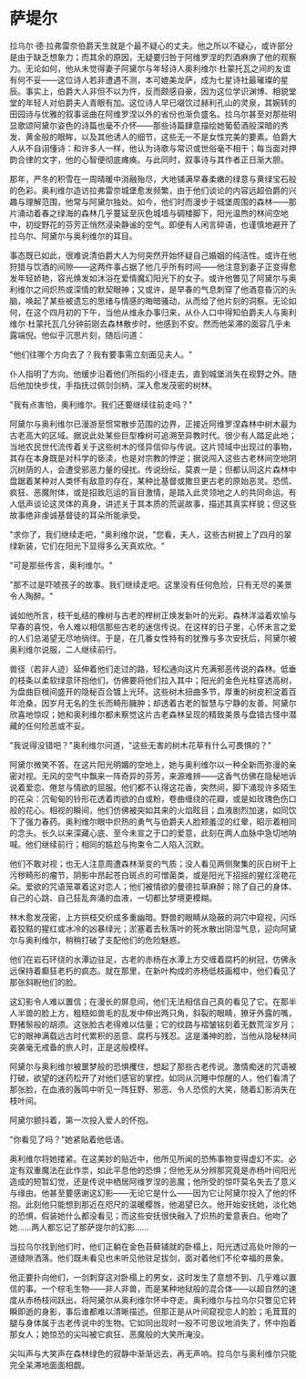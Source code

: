 # 萨堤尔

拉乌尔·德·拉弗雷奈伯爵天生就是个最不疑心的丈夫。他之所以不疑心，或许部分是由于缺乏想象力；而其余的原因，无疑要归咎于阿维罗涅的烈酒麻痹了他的观察力。无论如何，他从未觉得妻子阿黛尔与年轻诗人奥利维尔·杜蒙托瓦之间的友谊有何不妥——这位诗人若非遭遇不测，本可媲美龙萨，成为七星诗社最璀璨的星辰。事实上，伯爵大人非但不以为忤，反而颇感自豪，因为这位学识渊博、相貌堂堂的年轻人对伯爵夫人青眼有加。这位诗人早已啜饮过赫利孔山的灵泉，其婉转的田园诗与优雅的叙事谣曲在阿维罗涅以外的省份也渐负盛名。拉乌尔甚至对那些明显歌颂阿黛尔姿色的诗篇也毫不介怀——那些诗篇肆意描绘她葡萄酒般深暗的秀发、黄金般的眼眸，以及其他诱人的细节，这些无一不是女性完美的要素。伯爵大人从不自诩懂诗：和许多人一样，他认为诗歌与常识或世俗毫不相干；每当面对押韵合律的文字，他的心智便彻底瘫痪。与此同时，叙事诗与其作者正日渐大胆。

那年，严冬的积雪在一周晴暖中消融殆尽，大地铺满早春柔嫩的绿意与黄绿宝石般的色彩。奥利维尔造访拉弗雷奈城堡愈发频繁，由于他们谈论的内容远超伯爵的兴趣与理解范围，他常与阿黛尔独处。如今，他们时而漫步于城堡周围的森林——那片涌动着春之绿海的森林几乎蔓延至灰色城墙与碉楼脚下，阳光温煦的林间空地中，初绽野花的芬芳正悄然浸染静谧的空气。即便有人闲言碎语，也谨慎地避开了拉乌尔、阿黛尔与奥利维尔的耳目。

事态既已如此，很难说清伯爵大人为何突然开始怀疑自己婚姻的纯洁性。或许在他狩猎与饮酒的间隙——这两件事占据了他几乎所有时间——他注意到妻子正变得愈发年轻娇艳，容光焕发如沐浴在爱情魔幻阳光下的女子。或许他瞥见了阿黛尔与奥利维尔之间炽热或深情的默契眼神；又或许，是早春的气息刺穿了他酒意昏沉的头脑，唤起了某些被遗忘的思绪与情感的晦暗骚动，从而给了他片刻的洞察。无论如何，在这个四月初的下午，当他从维永办事归来，从仆人口中得知伯爵夫人与奥利维尔·杜蒙托瓦几分钟前刚去森林散步时，他感到不安。然而他呆滞的面容几乎未露端倪。他似乎沉思片刻，随后问道：

"他们往哪个方向去了？我有要事需立刻面见夫人。"

仆人指明了方向。他缓步沿着他们所指的小径走去，直到城堡消失在视野之外。随后他加快步伐，手指抚过佩剑剑柄，深入愈发茂密的树林。

"我有点害怕，奥利维尔。我们还要继续往前走吗？"

阿黛尔与奥利维尔已漫游至惯常散步范围的边界，正接近阿维罗涅森林中树木最为古老高大的区域。据说此处某些巨型橡树可追溯至异教时代。很少有人踏足此地；当地农民世代流传着关于这些树木的怪异信仰与传说。这片领域中出现过的事物，其存在本身既是对科学的亵渎，也是对宗教的悖逆；据说闯入这些古老林间空地阴沉树荫的人，会遭受邪恶力量的侵扰。传说纷纭，莫衷一是；但都认同这片森林中盘踞着某种对人类怀有敌意的存在，某种比基督或撒旦更古老的原始恶灵。恐慌、疯狂、恶魔附体，或是招致厄运的盲目激情，是踏入此灵领地之人的共同命运。有人低声谈论这灵体的真身，讲述关于其本质的荒诞故事，描述其真实样貌；但这些故事绝非虔诚基督徒的耳朵所能承受。

"求你了，我们继续走吧，"奥利维尔说，"您看，夫人，这些古树披上了四月的翠绿新装，它们在阳光下显得多么天真欢欣。"

"可是那些传言，奥利维尔。"

"那不过是吓唬孩子的故事。我们继续走吧。这里没有任何危险，只有无尽的美景令人陶醉。"

诚如他所言，枝干虬结的橡树与古老的榉树正焕发新叶的光彩。森林洋溢着欢愉与早春的喜悦，令人难以相信那些古老的迷信传说。在这样的日子里，心怀未言之爱的人们总渴望无尽地徜徉。于是，在几番女性特有的犹豫与多次安抚后，阿黛尔被奥利维尔说服，二人继续前行。

兽径（若非人迹）延伸着他们走过的路，轻松通向这片充满邪恶传说的森林。低垂的枝条以柔软绿意环抱他们，仿佛要将他们拉入其中；阳光的金色光柱穿透高树，为盘曲巨根间盛开的隐秘百合镀上光环。这些树木扭曲多节，厚重的树皮积淀着百年沧桑，因岁月无名的生长而畸形臃肿；却透着古老的智慧与宁静的友善。阿黛尔欣喜地惊叹；她和奥利维尔都未察觉这片古老森林呈现的精致美景与盘错古怪中潜藏的任何险恶或不妥。

"我说得没错吧？"奥利维尔问道，"这些无害的树木花草有什么可畏惧的？"

阿黛尔微笑不答。在这片阳光明媚的空地上，她与奥利维尔以一种全新而弥漫的亲密对视。无风的空气中飘来一阵奇异的芬芳，来源难辨——这香气仿佛在隐秘地诉说着爱恋、倦怠与情欲的屈服。他们都不认得这花香，突然间，脚下涌现许多陌生的花朵：沉甸甸的铃形花透着肉欲的白或粉，卷曲缠绕的花瓣，或是如玫瑰色伤口般的花心。相视的瞬间，他们仿佛被突如其来的火焰眩目；血液剧烈加速，如同饮下了强力春药。奥利维尔眼中炽热的勇气与伯爵夫人脸颊羞涩的红晕，昭示着相同的念头。长久以来深藏心底、至今未宣之于口的爱意，此刻在两人血脉中急切地呐喊。他们继续前行；相同的尴尬与拘束令二人陷入沉默。

他们不敢对视；也无人注意周遭森林渐变的气质；没人看见两侧聚集的灰白树干上污秽畸形的瘤节，阴影中昂起苍白斑点的可憎菌类，或是阳光下招摇的猩红淫艳花朵。爱欲的咒语笼罩着这对恋人；他们被情欲的曼德拉草麻醉；除了自己的身体、自己的心跳、自己狂乱奔涌的血液，一切都比梦境更模糊。

林木愈发茂密，上方拱枝交织成多重幽暗。野兽的眼睛从隐蔽的洞穴中窥视，闪烁着狡黠的猩红或冰冷的凶暴绿光；淤塞着去秋落叶的死水散出阴湿气息，迎向阿黛尔与奥利维尔，稍稍打破了支配他们的危险魅惑。

他们在岩石环绕的水潭边驻足，古老的赤杨在水潭上方交缠着腐朽的树冠，仿佛永远保持着癫狂老朽的疯态。就在那里，在新叶构成的赤杨低枝画框中，他们看见了那张斜睨他们的脸。

这幻影令人难以置信；在漫长的屏息间，他们无法相信自己真的看见了它。在那半人半兽的脸上方，粗糙如兽毛的乱发中伸出两只角，斜裂的眼睛，獠牙外露的嘴，野猪鬃般的胡须。这张脸古老得难以估量；它的纹路与褶皱铭刻着无数荒淫岁月；它的眼神满载远古时代累积的恶意、腐朽与残忍。这是潘神的脸，当他从隐秘林间突袭毫无戒备的旅人时，正是这般模样。

阿黛尔与奥利维尔被噩梦般的恐惧攫住，想起了那些古老传说。激情痴迷的咒语被打破，欲望的迷药松开了对他们感官的掌控。如同从沉睡中惊醒的人，他们看清了那张脸，在血液的轰鸣中听见一阵狂野、邪恶、令人恐慌的大笑，随着幻影消失在枝叶间。

阿黛尔颤抖着，第一次投入爱人的怀抱。

"你看见了吗？"她紧贴着他低语。

奥利维尔将她搂紧。在这美妙的贴近中，他所见所闻的恐怖事物变得虚幻不实。必定有双重魔法在此作祟，如此平息他的恐惧；但他无从分辨那究竟是赤杨叶间阳光造成的短暂幻觉，还是传说中栖居阿维罗涅的恶魔；他所受的惊吓莫名失去了意义与缘由。他甚至要感谢这幻影——无论它是什么——因为它让阿黛尔投入了他的怀抱。此刻他只能想到那近在咫尺的温暖樱唇，他渴望已久。他开始安抚她，淡化她的恐惧，假装她什么都没看见；而这些安抚很快融入了炽热的爱意表白。他吻了她……两人都忘记了那萨提尔的幻影……

当拉乌尔找到他们时，他们正躺在金色苔藓铺就的卧榻上，阳光透过高处叶隙的一道缝隙洒落。他们既未看见也未听见他驻足拔剑，面对着他们不伦幸福的景象。

他正要扑向他们，一剑刺穿这对卧榻上的男女，这时发生了意想不到、几乎难以置信的事。一个棕毛生物——非人非兽，而是某种地狱般的混合体——以超自然的速度从赤杨枝间跃出，将阿黛尔从奥利维尔怀中夺走。奥利维尔与拉乌尔只瞥见它转瞬即逝的身影，事后谁都难以清晰描述。但那正是从叶间窥视恋人的脸；毛茸茸的腿与身体属于古老传说中的生物。它如同出现时一般不可思议地消失了，怀中抱着那女人；她惊恐的尖叫被它疯狂、恶魔般的大笑所淹没。

尖叫声与大笑声在森林绿色的寂静中渐渐远去，再无声响。拉乌尔与奥利维尔只能完全呆滞地面面相觑。